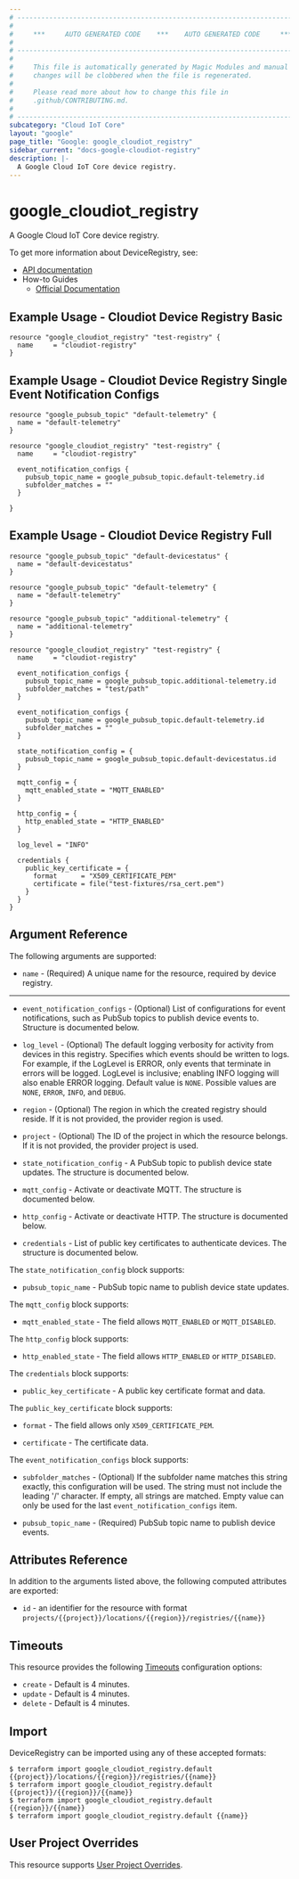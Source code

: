 ```yaml
---
# ----------------------------------------------------------------------------
#
#     ***     AUTO GENERATED CODE    ***    AUTO GENERATED CODE     ***
#
# ----------------------------------------------------------------------------
#
#     This file is automatically generated by Magic Modules and manual
#     changes will be clobbered when the file is regenerated.
#
#     Please read more about how to change this file in
#     .github/CONTRIBUTING.md.
#
# ----------------------------------------------------------------------------
subcategory: "Cloud IoT Core"
layout: "google"
page_title: "Google: google_cloudiot_registry"
sidebar_current: "docs-google-cloudiot-registry"
description: |-
  A Google Cloud IoT Core device registry.
---
```


# google\_cloudiot\_registry

A Google Cloud IoT Core device registry.


To get more information about DeviceRegistry, see:

* [API documentation](https://cloud.google.com/iot/docs/reference/cloudiot/rest/)
* How-to Guides
    * [Official Documentation](https://cloud.google.com/iot/docs/)

## Example Usage - Cloudiot Device Registry Basic


```hcl
resource "google_cloudiot_registry" "test-registry" {
  name     = "cloudiot-registry"
}
```
## Example Usage - Cloudiot Device Registry Single Event Notification Configs


```hcl
resource "google_pubsub_topic" "default-telemetry" {
  name = "default-telemetry"
}

resource "google_cloudiot_registry" "test-registry" {
  name     = "cloudiot-registry"

  event_notification_configs {
    pubsub_topic_name = google_pubsub_topic.default-telemetry.id
    subfolder_matches = ""
  }

}
```
## Example Usage - Cloudiot Device Registry Full


```hcl
resource "google_pubsub_topic" "default-devicestatus" {
  name = "default-devicestatus"
}

resource "google_pubsub_topic" "default-telemetry" {
  name = "default-telemetry"
}

resource "google_pubsub_topic" "additional-telemetry" {
  name = "additional-telemetry"
}

resource "google_cloudiot_registry" "test-registry" {
  name     = "cloudiot-registry"

  event_notification_configs {
    pubsub_topic_name = google_pubsub_topic.additional-telemetry.id
    subfolder_matches = "test/path"
  }

  event_notification_configs {
    pubsub_topic_name = google_pubsub_topic.default-telemetry.id
    subfolder_matches = ""
  }

  state_notification_config = {
    pubsub_topic_name = google_pubsub_topic.default-devicestatus.id
  }

  mqtt_config = {
    mqtt_enabled_state = "MQTT_ENABLED"
  }

  http_config = {
    http_enabled_state = "HTTP_ENABLED"
  }

  log_level = "INFO"

  credentials {
    public_key_certificate = {
      format      = "X509_CERTIFICATE_PEM"
      certificate = file("test-fixtures/rsa_cert.pem")
    }
  }
}
```

## Argument Reference

The following arguments are supported:


* `name` -
  (Required)
  A unique name for the resource, required by device registry.


- - -


* `event_notification_configs` -
  (Optional)
  List of configurations for event notifications, such as PubSub topics
  to publish device events to.
  Structure is documented below.

* `log_level` -
  (Optional)
  The default logging verbosity for activity from devices in this
  registry. Specifies which events should be written to logs. For
  example, if the LogLevel is ERROR, only events that terminate in
  errors will be logged. LogLevel is inclusive; enabling INFO logging
  will also enable ERROR logging.
  Default value is `NONE`.
  Possible values are `NONE`, `ERROR`, `INFO`, and `DEBUG`.

* `region` -
  (Optional)
  The region in which the created registry should reside.
  If it is not provided, the provider region is used.

* `project` - (Optional) The ID of the project in which the resource belongs.
    If it is not provided, the provider project is used.

* `state_notification_config` - A PubSub topic to publish device state updates.
  The structure is documented below.

* `mqtt_config` - Activate or deactivate MQTT.
  The structure is documented below.

* `http_config` - Activate or deactivate HTTP.
  The structure is documented below.

* `credentials` - List of public key certificates to authenticate devices.
  The structure is documented below.

The `state_notification_config` block supports:

* `pubsub_topic_name` - PubSub topic name to publish device state updates.

The `mqtt_config` block supports:

* `mqtt_enabled_state` - The field allows `MQTT_ENABLED` or `MQTT_DISABLED`.

The `http_config` block supports:

* `http_enabled_state` - The field allows `HTTP_ENABLED` or `HTTP_DISABLED`.

The `credentials` block supports:

* `public_key_certificate` - A public key certificate format and data.

The `public_key_certificate` block supports:

* `format` - The field allows only `X509_CERTIFICATE_PEM`.

* `certificate` - The certificate data.

The `event_notification_configs` block supports:

* `subfolder_matches` -
  (Optional)
  If the subfolder name matches this string exactly, this
  configuration will be used. The string must not include the
  leading '/' character. If empty, all strings are matched. Empty
  value can only be used for the last `event_notification_configs`
  item.

* `pubsub_topic_name` -
  (Required)
  PubSub topic name to publish device events.

## Attributes Reference

In addition to the arguments listed above, the following computed attributes are exported:

* `id` - an identifier for the resource with format `projects/{{project}}/locations/{{region}}/registries/{{name}}`


## Timeouts

This resource provides the following
[Timeouts](/docs/configuration/resources.html#timeouts) configuration options:

- `create` - Default is 4 minutes.
- `update` - Default is 4 minutes.
- `delete` - Default is 4 minutes.

## Import


DeviceRegistry can be imported using any of these accepted formats:

```
$ terraform import google_cloudiot_registry.default {{project}}/locations/{{region}}/registries/{{name}}
$ terraform import google_cloudiot_registry.default {{project}}/{{region}}/{{name}}
$ terraform import google_cloudiot_registry.default {{region}}/{{name}}
$ terraform import google_cloudiot_registry.default {{name}}
```

## User Project Overrides

This resource supports [User Project Overrides](https://www.terraform.io/docs/providers/google/guides/provider_reference.html#user_project_override).
